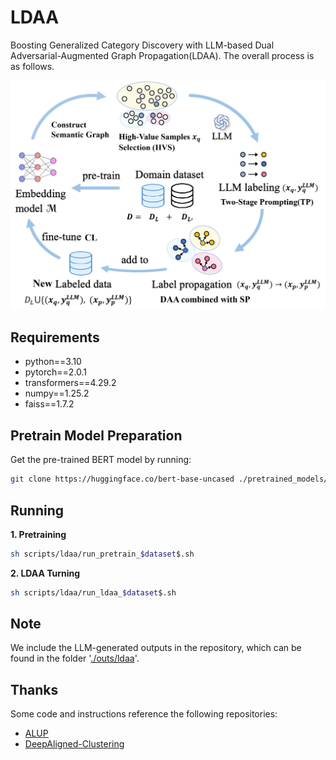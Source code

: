 # LDAA
Boosting Generalized Category Discovery with LLM-based Dual Adversarial-Augmented Graph Propagation(LDAA). The overall process is as follows.  

![OVERVIEW](./overview.png)

## Requirements
- python==3.10
- pytorch==2.0.1
- transformers==4.29.2
- numpy==1.25.2
- faiss==1.7.2

## Pretrain Model Preparation

Get the pre-trained BERT model by running:
```bash
git clone https://huggingface.co/bert-base-uncased ./pretrained_models/bert
```

## Running

**1. Pretraining**
```bash
sh scripts/ldaa/run_pretrain_$dataset$.sh
```

**2. LDAA Turning**
```bash
sh scripts/ldaa/run_ldaa_$dataset$.sh 
```

## Note

We include the LLM-generated outputs in the repository, which can be found in the folder '[./outs/ldaa](./outs/ldaa)'.

## Thanks

Some code and instructions reference the following repositories:
- [ALUP](https://github.com/liangjinggui/ALUP)
- [DeepAligned-Clustering](https://github.com/thuiar/DeepAligned-Clustering)



